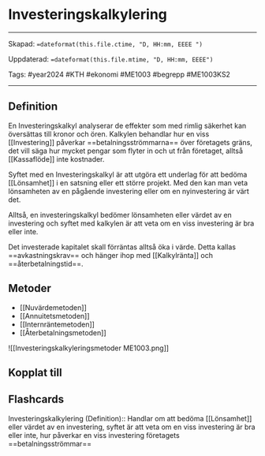 # Investeringskalkylering

---
Skapad: `=dateformat(this.file.ctime, "D, HH:mm, EEEE ")`

Uppdaterad: `=dateformat(this.file.mtime, "D, HH:mm, EEEE")`

Tags: #year2024 #KTH #ekonomi #ME1003 #begrepp #ME1003KS2

---

## Definition

En Investeringskalkyl analyserar de effekter som med rimlig säkerhet kan översättas till kronor och ören. Kalkylen behandlar hur en viss [[Investering]] påverkar ==betalningsströmmarna== över företagets gräns, det vill säga hur mycket pengar som flyter in och ut från företaget, alltså [[Kassaflöde]] inte kostnader.

Syftet med en Investeringskalkyl är att utgöra ett underlag för att bedöma [[Lönsamhet]] i en satsning eller ett större projekt. Med den kan man veta lönsamheten av en pågående investering eller om en nyinvestering är värt det.

Alltså, en investeringskalkyl bedömer lönsamheten eller värdet av en investering och syftet med kalkylen är att veta om en viss investering är bra eller inte.

Det investerade kapitalet skall förräntas alltså öka i värde. Detta kallas ==avkastningskrav== och hänger ihop med [[Kalkylränta]] och ==återbetalningstid==.

## Metoder

- [[Nuvärdemetoden]]
- [[Annuitetsmetoden]]
- [[Internräntemetoden]]
- [[Återbetalningsmetoden]]

![[Investeringskalkyleringsmetoder ME1003.png]]

## Kopplat till

## Flashcards

Investeringskalkylering (Definition):: Handlar om att bedöma [[Lönsamhet]] eller värdet av en investering, syftet är att veta om en viss investering är bra eller inte, hur påverkar en viss investering företagets ==betalningsströmmar==
<!--SR:!2024-02-28,9,272-->

